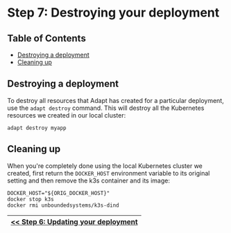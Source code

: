 # Step 7: Destroying your deployment

<!-- START doctoc generated TOC please keep comment here to allow auto update -->
<!-- DON'T EDIT THIS SECTION, INSTEAD RE-RUN doctoc TO UPDATE -->
## Table of Contents

- [Destroying a deployment](#destroying-a-deployment)
- [Cleaning up](#cleaning-up)

<!-- END doctoc generated TOC please keep comment here to allow auto update -->

## Destroying a deployment

To destroy all resources that Adapt has created for a particular deployment, use the `adapt destroy` command.
This will destroy all the Kubernetes resources we created in our local cluster:
```
adapt destroy myapp
```

## Cleaning up

When you're completely done using the local Kubernetes cluster we created, first return the `DOCKER_HOST` environment variable to its original setting and then remove the k3s container and its image:
<!-- testdoc command -->
```
DOCKER_HOST="${ORIG_DOCKER_HOST}"
docker stop k3s
docker rmi unboundedsystems/k3s-dind
```


| [<< Step 6: Updating your deployment](./06_updating.md) |
| --- |
